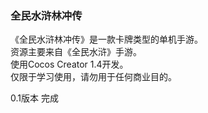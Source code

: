 ### 全民水浒林冲传
《全民水浒林冲传》是一款卡牌类型的单机手游。  
资源主要来自《全民水浒》手游。  
使用Cocos Creator 1.4开发。  
仅限于学习使用，请勿用于任何商业目的。  

0.1版本 完成